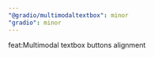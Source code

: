 ```yaml
---
"@gradio/multimodaltextbox": minor
"gradio": minor
---
```


feat:Multimodal textbox buttons alignment
